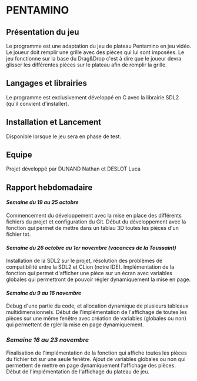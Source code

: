 # PENTAMINO
## Présentation du jeu
Le programme est une adaptation du jeu de plateau Pentamino en jeu vidéo.
Le joueur doit remplir une grille avec des pièces qui lui sont imposées. Le jeu fonctionne sur la base du Drag&Drop c'est à dire
que le joueur devra glisser les différentes pièces sur le plateau afin de remplir la grille.

## Langages et librairies
Le programme est exclusivement développé en C avec la librairie SDL2 (qu'il convient d'installer).

## Installation et Lancement
Disponible lorsque le jeu sera en phase de test. 

## Equipe
Projet développé par DUNAND Nathan et DESLOT Luca

## Rapport hebdomadaire
#### *Semaine du 19 au 25 octobre*
Commencement du développement avec la mise en place des différents fichiers du projet et configuration du Git. Début du développement avec la fonction qui permet de mettre dans un tablau 3D toutes les pièces d'un fichier txt.
#### *Semaine du 26 octobre au 1er novembre (vacances de la Toussaint)*
Installation de la SDL2 sur le projet, résolution des problèmes de compatibilité entre la SDL2 et CLion (notre IDE). Implémentation de la fonction qui permet d'afficher une pièce sur un écran avec variables globales qui permettront de pouvoir régler dynamiquement la mise en page.
#### *Semaine du 9 au 16 novembre*
Debug d'une partie du code, et allocation dynamique de plusieurs tableaux multidimensionnels. Début de l'implémentation de l'affichage de toutes les pièces sur une même fenêtre avec création de variables (globales ou non) qui permettent de rgler la mise en page dynamiquement.
### *Semaine 16 au 23 novembre*
Finalisation de l'implémentation de la fonction qui affiche toutes les pièces du fichier txt sur une seule fenêtre. Ajout de variables globales ou non qui permettent de mettre en page dynamiquement l'affichage des pièces. Début de l'implémentation de l'affichage du plateau de jeu.




